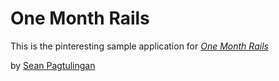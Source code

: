 # One Month Rails

This is the pinteresting sample application for
[*One Month Rails*](http://onemonthrails.com)

by [Sean Pagtulingan](http://linkedin.com/in/seanpagtulingan)